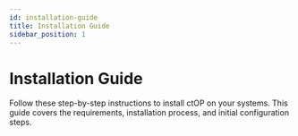 ```yaml
---
id: installation-guide
title: Installation Guide
sidebar_position: 1
---
```


# Installation Guide

Follow these step-by-step instructions to install ctOP on your systems. This guide covers the requirements, installation process, and initial configuration steps.
